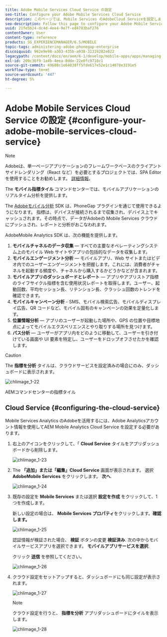 ```yaml
---
title: Adobe Mobile Services Cloud Service の設定
seo-title: Configure your Adobe Mobile Services Cloud Service
description: このページでは、Mobile Services のAdobeCloud Serviceを設定します。
seo-description: Follow this page to configure your Adobe Mobile Services Cloud Service.
uuid: 21fe5b24-dc4d-4ee4-9e7f-ed4783baf276
contentOwner: User
content-type: reference
products: SG_EXPERIENCEMANAGER/6.5/MOBILE
topic-tags: administering-adobe-phonegap-enterprise
discoiquuid: 962e9e98-a303-435b-a938-31319282e022
legacypath: /content/docs/en/aem/6-1/develop/mobile-apps/apps/managing-aem-mobile-apps/configure-your-adobe-phonegap-build-cloud-service1
exl-id: 209c36f9-1a4b-4eea-8dde-22e0fc9718c1
source-git-commit: 49688c1e64038ff5fde617e52e1c14878e3191e5
workflow-type: tm+mt
source-wordcount: '447'
ht-degree: 5%

---
```


# Adobe Mobile Services Cloud Service の設定 {#configure-your-adobe-mobile-services-cloud-service}

>[!NOTE]
>
>Adobeは、単一ページアプリケーションのフレームワークベースのクライアントサイドレンダリング（React など）を必要とするプロジェクトでは、SPA Editor を使用することをお勧めします。 [詳細情報](/help/sites-developing/spa-overview.md)。

The **モバイル指標タイル** コマンドセンターでは、モバイルアプリケーションのリアルタイム分析を提供します。

The [Adobeモバイル分析](https://www.adobe.com/ca/solutions/digital-analytics/mobile-web-apps-analytics.html) SDK は、PhoneGap プラグインを通じて使用できるようになります。 指標は、デバイスが接続されるまで収集され、デバイス上でキャッシュされます。その時点で、データがAdobeの Mobile Services クラウドにプッシュされ、レポートと分析がおこなわれます。

AdobeMobile Analytics SDK は、次の機能を提供します。

1. **モバイルチャネルのデータ収集**  — すべての主要なオペレーティングシステム上のモバイル Web サイトやアプリの包括的なデータを収集します。
1. **モバイルエンゲージメント分析**  — モバイルアプリ、Web サイトまたはビデオ内でのユーザーエンゲージメントを把握します。これには、消費者がチャネルを起動する頻度や、チャネルから購入するかどうかなどが含まれます。
1. **モバイルアプリのダッシュボードとレポート**  — アプリやアプリストア指標のライフサイクル指標を含む使用状況レポートを取得します。ユーザー、起動回数、平均セッション長、リテンション長、クラッシュ回数のトレンドを確認できます。
1. **モバイルキャンペーン分析** - SMS、モバイル検索広告、モバイルディスプレイ広告、QR コードなど、モバイル固有のキャンペーンの効果を定量化します。
1. **位置情報分析**  — アプリのユーザーが起動した場所や、GPS の位置や目標地点によってモバイルエクスペリエンスとやり取りする場所を見つけます。
1. **パス分析**  — ユーザーがアプリ内をどのように移動して、ユーザーを引き付けている画面や UI 要素を特定し、ユーザーをドロップオフさせたかを確認します。

>[!CAUTION]
>
>The **指標を分析** タイルは、クラウドサービスを設定済みの場合にのみ、ダッシュボードに表示されます。

![chlimage_1-22](assets/chlimage_1-22.png)

AEMコマンドセンターの指標タイル

## Cloud Service {#configuring-the-cloud-service}

Mobile Services Analytics のAdobeを活用するには、Adobe Analyticsアカウント情報を使用してAEM Mobile Analytics Cloud Service を設定する必要があります。

1. 右上のアイコンをクリックして、「 **Cloud Service** タイルをアプリダッシュボードから削除します。

   ![chlimage_1-23](assets/chlimage_1-23.png)

1. The **「追加」または「編集」Cloud Service** 画面が表示されます。 選択 **AdobeMobile Services** をクリックします。 **次へ**.

   ![chlimage_1-24](assets/chlimage_1-24.png)

1. 既存の設定を **Mobile Services** または選択 **設定を作成** をクリックして、1 つを作成します。

   新しい設定の場合は、 **Mobile Services プロパティ**&#x200B;をクリックします。**確認します。**

   ![chlimage_1-25](assets/chlimage_1-25.png)

   認証情報が検証された場合、 **検証** ボタンの変更 **検証済み**. 次の中からモバイルサービスアプリを選択できます。 **モバイルアプリサービスを選択**.

   クリック **送信** を参照してください。

   ![chlimage_1-26](assets/chlimage_1-26.png)

1. クラウド設定をセットアップすると、ダッシュボードにも同じ設定が表示されます。

   ![chlimage_1-27](assets/chlimage_1-27.png)

   >[!NOTE]
   >
   >クラウド設定を行うと、 **指標を分析** アプリダッシュボードにタイルを表示します。

   ![chlimage_1-28](assets/chlimage_1-28.png)
